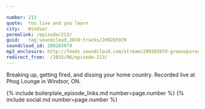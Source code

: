 ```yaml
---

number: 213
quote:  You live and you learn
city:   Windsor
permalink: /episode/213/
guid:   tag:soundcloud,2010:tracks/209265979
soundcloud_id: 209265979
mp3_enclosure: http://feeds.soundcloud.com/stream/209265979-grownupsreadthingstheywroteaskids-s2e13.mp3
redirect_from:  /2015/06/episode-213/
---
```


Breaking up, getting fired, and dissing your home country. Recorded live at Phog Lounge in Windsor, ON.

{% include boilerplate_episode_links.md number=page.number %}
{% include social.md number=page.number %}